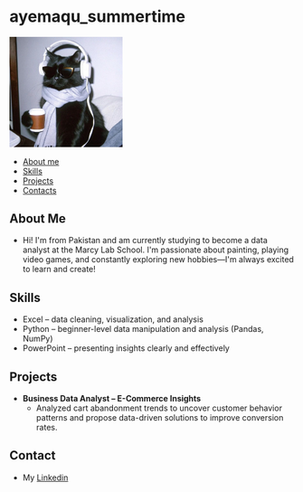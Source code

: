 # ayemaqu_summertime

<img src="assets/cat.jpg" alt="Cat-icon" width="200"/>


* [About me](#about-me) 
* [Skills](#skills) 
* [Projects](#projects) 
* [Contacts](#contact) 

## About Me
- Hi! I'm from Pakistan and am currently studying to become a data analyst at the Marcy Lab School. I'm passionate about painting, playing video games, and constantly exploring new hobbies—I'm always excited to learn and create!
## Skills
- Excel – data cleaning, visualization, and analysis
- Python – beginner-level data manipulation and analysis (Pandas, NumPy)
- PowerPoint – presenting insights clearly and effectively

## Projects
- **Business Data Analyst – E-Commerce Insights**
    - Analyzed cart abandonment trends to uncover customer behavior patterns and propose data-driven solutions to improve conversion rates.
## Contact
- My [Linkedin](https://www.linkedin.com/in/ayema-qureshi-901287187/)

